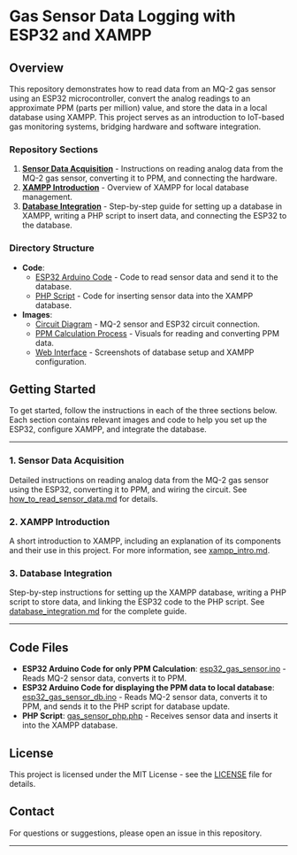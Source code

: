 # Gas Sensor Data Logging with ESP32 and XAMPP

## Overview
This repository demonstrates how to read data from an MQ-2 gas sensor using an ESP32 microcontroller, convert the analog readings to an approximate PPM (parts per million) value, and store the data in a local database using XAMPP. This project serves as an introduction to IoT-based gas monitoring systems, bridging hardware and software integration.

### Repository Sections
1. **[Sensor Data Acquisition](docs/how_to_read_sensor_data.md)** - Instructions on reading analog data from the MQ-2 gas sensor, converting it to PPM, and connecting the hardware.
2. **[XAMPP Introduction](docs/xampp_intro.md)** - Overview of XAMPP for local database management.
3. **[Database Integration](docs/database_integration.md)** - Step-by-step guide for setting up a database in XAMPP, writing a PHP script to insert data, and connecting the ESP32 to the database.

### Directory Structure
- **Code**: 
  - [ESP32 Arduino Code](code/esp32code-arduino-ide) - Code to read sensor data and send it to the database.
  - [PHP Script](code/php_code) - Code for inserting sensor data into the XAMPP database.
- **Images**: 
  - [Circuit Diagram](images/circuit_img) - MQ-2 sensor and ESP32 circuit connection.
  - [PPM Calculation Process](images/ppm_reading) - Visuals for reading and converting PPM data.
  - [Web Interface](images/web_img) - Screenshots of database setup and XAMPP configuration.

## Getting Started
To get started, follow the instructions in each of the three sections below. Each section contains relevant images and code to help you set up the ESP32, configure XAMPP, and integrate the database.

---

### 1. Sensor Data Acquisition
Detailed instructions on reading analog data from the MQ-2 gas sensor using the ESP32, converting it to PPM, and wiring the circuit. See [how_to_read_sensor_data.md](docs/how_to_read_sensor_data.md) for details.


### 2. XAMPP Introduction
A short introduction to XAMPP, including an explanation of its components and their use in this project. For more information, see [xampp_intro.md](docs/xampp_intro.md).

### 3. Database Integration
Step-by-step instructions for setting up the XAMPP database, writing a PHP script to store data, and linking the ESP32 code to the PHP script. See [database_integration.md](docs/database_integration.md) for the complete guide.

---

## Code Files
- **ESP32 Arduino Code for only PPM Calculation**: [esp32_gas_sensor.ino](code/esp32code-arduino-ide/esp32_gas_sensor.ino) - Reads MQ-2 sensor data, converts it to PPM.
- **ESP32 Arduino Code for displaying the PPM data to local database**: [esp32_gas_sensor_db.ino](code/esp32code-arduino-ide/esp32_gas_sensor_db.ino) - Reads MQ-2 sensor data, converts it to PPM, and sends it to the PHP script for database update.
- **PHP Script**: [gas_sensor_php.php](code/php_code/gas_sensor_php.php) - Receives sensor data and inserts it into the XAMPP database.

## License
This project is licensed under the MIT License - see the [LICENSE](LICENSE) file for details.

## Contact
For questions or suggestions, please open an issue in this repository.


---

